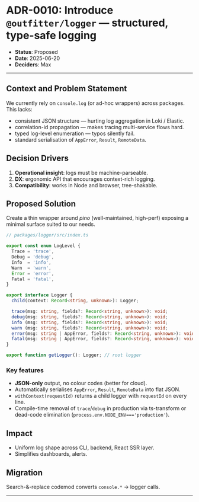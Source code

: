 # ADR-0010: Introduce `@outfitter/logger` — structured, type-safe logging

- **Status**: Proposed
- **Date**: 2025-06-20
- **Deciders**: Max

---

## Context and Problem Statement

We currently rely on `console.log` (or ad-hoc wrappers) across packages. This lacks:

- consistent JSON structure — hurting log aggregation in Loki / Elastic.
- correlation-id propagation — makes tracing multi-service flows hard.
- typed log-level enumeration — typos silently fail.
- standard serialisation of `AppError`, `Result`, `RemoteData`.

## Decision Drivers

1. **Operational insight**: logs must be machine-parseable.
2. **DX**: ergonomic API that encourages context-rich logging.
3. **Compatibility**: works in Node and browser, tree-shakable.

## Proposed Solution

Create a thin wrapper around _pino_ (well-maintained, high-perf) exposing a minimal surface suited to our needs.

```ts
// packages/logger/src/index.ts

export const enum LogLevel {
  Trace = 'trace',
  Debug = 'debug',
  Info  = 'info',
  Warn  = 'warn',
  Error = 'error',
  Fatal = 'fatal',
}

export interface Logger {
  child(context: Record<string, unknown>): Logger;

  trace(msg: string, fields?: Record<string, unknown>): void;
  debug(msg: string, fields?: Record<string, unknown>): void;
  info (msg: string, fields?: Record<string, unknown>): void;
  warn (msg: string, fields?: Record<string, unknown>): void;
  error(msg: string | AppError, fields?: Record<string, unknown>): void;
  fatal(msg: string | AppError, fields?: Record<string, unknown>): void;
}

export function getLogger(): Logger; // root logger
```

### Key features

- **JSON-only** output, no colour codes (better for cloud).
- Automatically serialises `AppError`, `Result`, `RemoteData` into flat JSON.
- `withContext(requestId)` returns a child logger with `requestId` on every line.
- Compile-time removal of `trace`/`debug` in production via ts-transform or dead-code elimination (`process.env.NODE_ENV==='production'`).

## Impact

- Uniform log shape across CLI, backend, React SSR layer.
- Simplifies dashboards, alerts.

## Migration

Search-&-replace codemod converts `console.*` → logger calls.

---
